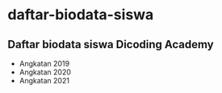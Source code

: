 # daftar-biodata-siswa
Daftar biodata siswa Dicoding Academy
--
- Angkatan 2019
- Angkatan 2020
- Angkatan 2021
